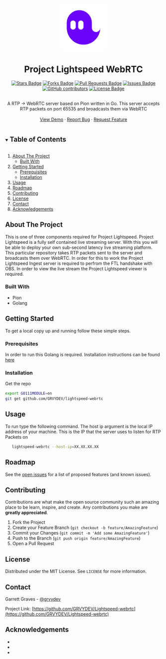 
<p align="center">
<a  href="https://github.com/GRVYDEV/Lightspeed-webrtc">
    <img src="images/lightspeedlogo.svg" alt="Logo" width="150" height="150">
</a>
</p>
  <h1 align="center">Project Lightspeed WebRTC</h1>
<div align="center">
  <a href="https://github.com/GRVYDEV/Lightspeed-webrtc/stargazers"><img src="https://img.shields.io/github/stars/GRVYDEV/Lightspeed-webrtc" alt="Stars Badge"/></a>
<a href="https://github.com/GRVYDEV/Lightspeed-webrtc/network/members"><img src="https://img.shields.io/github/forks/GRVYDEV/Lightspeed-webrtc" alt="Forks Badge"/></a>
<a href="https://github.com/GRVYDEV/Lightspeed-webrtc/pulls"><img src="https://img.shields.io/github/issues-pr/GRVYDEV/Lightspeed-webrtc" alt="Pull Requests Badge"/></a>
<a href="https://github.com/GRVYDEV/Lightspeed-webrtc/issues"><img src="https://img.shields.io/github/issues/GRVYDEV/Lightspeed-webrtc" alt="Issues Badge"/></a>
<a href="https://github.com/GRVYDEV/Lightspeed-webrtc/graphs/contributors"><img alt="GitHub contributors" src="https://img.shields.io/github/contributors/GRVYDEV/Lightspeed-webrtc?color=2b9348"></a>
<a href="https://github.com/GRVYDEV/Lightspeed-webrtc/blob/master/LICENSE"><img src="https://img.shields.io/github/license/GRVYDEV/Lightspeed-webrtc?color=2b9348" alt="License Badge"/></a>
</div>
<br />
<p align="center">
  <p align="center">
    A RTP -> WebRTC server based on Pion written in Go. This server accepts RTP packets on port 65535 and broadcasts them via WebRTC
    <!-- <br /> -->
    <!-- <a href="https://github.com/GRVYDEV/Lightspeed-webrtc"><strong>Explore the docs »</strong></a> -->
    <br />
    <br />
    <a href="https://github.com/GRVYDEV/Lightspeed-webrtc">View Demo</a>
    ·
    <a href="https://github.com/GRVYDEV/Lightspeed-webrtc/issues">Report Bug</a>
    ·
    <a href="https://github.com/GRVYDEV/Lightspeed-webrtc/issues">Request Feature</a>
  </p>
</p>



<!-- TABLE OF CONTENTS -->
<details open="open">
  <summary><h2 style="display: inline-block">Table of Contents</h2></summary>
  <ol>
    <li>
      <a href="#about-the-project">About The Project</a>
      <ul>
        <li><a href="#built-with">Built With</a></li>
      </ul>
    </li>
    <li>
      <a href="#getting-started">Getting Started</a>
      <ul>
        <li><a href="#prerequisites">Prerequisites</a></li>
        <li><a href="#installation">Installation</a></li>
      </ul>
    </li>
    <li><a href="#usage">Usage</a></li>
    <li><a href="#roadmap">Roadmap</a></li>
    <li><a href="#contributing">Contributing</a></li>
    <li><a href="#license">License</a></li>
    <li><a href="#contact">Contact</a></li>
    <li><a href="#acknowledgements">Acknowledgements</a></li>
  </ol>
</details>



<!-- ABOUT THE PROJECT -->
## About The Project

<!-- [![Product Name Screen Shot][product-screenshot]](https://example.com) -->

This is one of three components required for Project Lightspeed. Project Lightspeed is a fully self contained live streaming server. With this you will be able to deploy your own sub-second latency live streaming platform. This particular repository takes RTP packets sent to the server and broadcasts them over WebRTC. In order for this to work the Project Lightspeed Ingest server is required to perfrom the FTL handshake with OBS. In order to view the live stream the Project Lightspeed viewer is required.


### Built With

* Pion
* Golang


<!-- GETTING STARTED -->
## Getting Started

To get a local copy up and running follow these simple steps.

### Prerequisites

In order to run this Golang is required. Installation instructions can be found <a href="https://golang.org/doc/install#download">here</a>

### Installation

Get the repo
   ```sh
   export GO111MODULE=on
   git get github.com/GRVYDEV/lightspeed-webrtc
   ```


<!-- USAGE EXAMPLES -->
## Usage

To run type the following command. The host ip argument is the local IP address of your machine. This is the IP that the server uses to listen for RTP Packets on
```sh
   lightspeed-webrtc --host-ip=XX.XX.XX.XX
   ```


<!-- _For more examples, please refer to the [Documentation](https://example.com)_ -->



<!-- ROADMAP -->
## Roadmap

See the [open issues](https://github.com/GRVYDEV/Lightspeed-webrtc/issues) for a list of proposed features (and known issues).



<!-- CONTRIBUTING -->
## Contributing

Contributions are what make the open source community such an amazing place to be learn, inspire, and create. Any contributions you make are **greatly appreciated**.

1. Fork the Project
2. Create your Feature Branch (`git checkout -b feature/AmazingFeature`)
3. Commit your Changes (`git commit -m 'Add some AmazingFeature'`)
4. Push to the Branch (`git push origin feature/AmazingFeature`)
5. Open a Pull Request



<!-- LICENSE -->
## License

Distributed under the MIT License. See `LICENSE` for more information.



<!-- CONTACT -->
## Contact

Garrett Graves - [@grvydev](https://twitter.com/grvydev)

Project Link: [https://github.com/GRVYDEV/Lightspeed-webrtc](https://github.com/GRVYDEV/Lightspeed-webrtc)



<!-- ACKNOWLEDGEMENTS -->
## Acknowledgements

* []()
* []()
* []()





<!-- MARKDOWN LINKS & IMAGES -->
<!-- https://www.markdownguide.org/basic-syntax/#reference-style-links -->
[contributors-shield]: https://img.shields.io/github/contributors/GRVYDEV/repo.svg?style=for-the-badge
[contributors-url]: https://github.com/GRVYDEV/repo/graphs/contributors
[forks-shield]: https://img.shields.io/github/forks/GRVYDEV/repo.svg?style=for-the-badge
[forks-url]: https://github.com/GRVYDEV/repo/network/members
[stars-shield]: https://img.shields.io/github/stars/GRVYDEV/repo.svg?style=for-the-badge
[stars-url]: https://github.com/GRVYDEV/repo/stargazers
[issues-shield]: https://img.shields.io/github/issues/GRVYDEV/repo.svg?style=for-the-badge
[issues-url]: https://github.com/GRVYDEV/repo/issues
[license-shield]: https://img.shields.io/github/license/GRVYDEV/repo.svg?style=for-the-badge
[license-url]: https://github.com/GRVYDEV/repo/blob/master/LICENSE.txt
[linkedin-shield]: https://img.shields.io/badge/-LinkedIn-black.svg?style=for-the-badge&logo=linkedin&colorB=555
[linkedin-url]: https://linkedin.com/in/GRVYDEV

